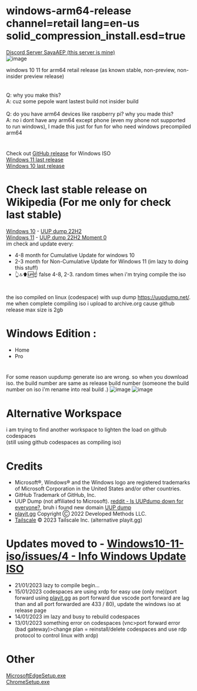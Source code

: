 # windows-arm64-release channel=retail lang=en-us solid_compression_install.esd=true
[Discord Server SayaAEP (this server is mine)](https://discord.gg/5ZZ3safwj5)<br />
![image](https://user-images.githubusercontent.com/91467886/217577956-01dee6e6-83a6-4220-8905-ef5a06c66fc7.png)<br />

windows 10 11 for arm64 retail release (as known stable, non-preview, non-insider preview release)<br /><br /><br />
Q: why you make this?<br />
A: cuz some pepole want lastest build not insider build<br />
<br />
Q: do you have arm64 devices like raspberry pi? why you made this?<br />
A: no i dont have any arm64 except phone (even my phone not supported to run windows), I made this just for fun for who need windows precompiled arm64<br />
#
Check out [GitHub release](https://github.com/TukangM/Windows10-11-iso/releases) for Windows ISO<br />
[Windows 11 last release](https://github.com/TukangM/Windows10-11-iso/releases/tag/22621.1344_MULTI_ARM_64_EN-US)<br />
[Windows 10 last release](https://github.com/TukangM/Windows10-11-iso/releases/tag/19041.2545_MULTI_ARM64_EN-US)<br />
# Check last stable release on Wikipedia (For me only for check last stable)
[Windows 10](https://en.wikipedia.org/wiki/Windows_10) - [UUP dump 22H2](https://uupdump.net/known.php?q=19045)<br />
[Windows 11](https://en.wikipedia.org/wiki/Windows_11) - [UUP dump 22H2 Moment 0](https://uupdump.net/known.php?q=22621)<br />
im check and update every:
- 4-8 month for Cumulative Update for windows 10
- 2-3 month for Non-Cumulative Update for Windows 11 (im lazy to doing this stuff)
- 👆🔝⬆🆙☝ false 4-8, 2-3. random times when i'm trying compile the iso
#
the iso compiled on linux (codespace) with uup dump https://uupdump.net/. me when complete compiling iso i upload to archive.org cause github release max size is 2gb<br />
# Windows Edition :
 - Home
 - Pro
#
For some reason uupdump generate iso are wrong. so when you download iso. the build number are same as release build number (someone the build number on iso i'm rename into real build .)
![image](https://user-images.githubusercontent.com/91467886/209638542-6c0f5e28-4fb6-44e3-b3a4-23861b5046bf.png) ![image](https://user-images.githubusercontent.com/91467886/209638587-3a9a8b1a-2be6-4274-969d-e4bc44ad2db5.png)

# Alternative Workspace
i am trying to find another workspace to lighten the load on github codespaces<br />
(still using github codespaces as compiling iso)

# Credits
 - Microsoft®, Windows® and the Windows logo are registered trademarks of Microsoft Corporation in the United States and/or other countries.
 - GitHub Trademark of GitHub, Inc.
 - UUP Dump (not affiliated to Microsoft). [reddit - Is UUPdump down for everyone?](https://www.reddit.com/r/windowsinsiders/comments/16hci7n/is_uupdump_down_for_everyone/), bruh i found new domain [UUP dump](https://www.uup.ee)
 - [playit.gg](https://playit.gg) Copyright Ⓒ 2022 Developed Methods LLC.
 - [Tailscale](https://tailscale.com) © 2023 Tailscale Inc. (alternative playit.gg)

# Updates moved to - [Windows10-11-iso/issues/4 - Info Windows Update ISO](https://github.com/TukangM/Windows10-11-iso/issues/4)
 - 21/01/2023 lazy to compile begin...
 - 15/01/2023 codespaces are using xrdp for easy use (only me)(port forward using [playit.gg](https://playit.gg/about) as port forward due vscode port forward are lag than and all port forwarded are 433 / 80), update the windows iso at release page
 - 14/01/2023 im lazy and busy to rebuild codespaces
 - 13/01/2023 something error on codespaces (vnc>port forward error (bad gateway)>change plan = reinstall/delete codespaces and use rdp protocol to control linux with xrdp)
# Other
[MicrosoftEdgeSetup.exe](https://bit.ly/MicrosoftEdgeSetupexe)<br />
[ChromeSetup.exe](https://bit.ly/ChromeSetupexe)
